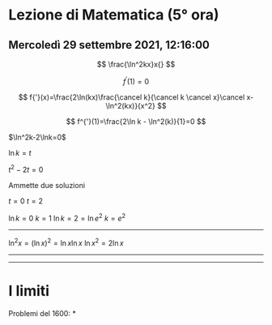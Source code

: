 # Lezione di Matematica (5° ora)
## Mercoledì 29 settembre 2021, 12:16:00

$$
\frac{\ln^2kx}x{}
$$

$$
f^{'}(1)=0
$$

$$
f{'}(x)=\frac{2\ln(kx)\frac{\cancel k}{\cancel k \cancel x}\cancel x-\ln^2(kx)}{x^2}
$$

$$
f^{'}(1)=\frac{2\ln k - \ln^2(k)}{1}=0
$$


$\ln^2k-2\lnk=0$

$\ln k=t$

$t^2-2t=0$

Ammette due soluzioni

$t=0$
$t=2$


$\ln k=0$
$k=1$
$\ln k=2=\ln e^2$
$k=e^2$


---
$\ln^2x=(\ln x)^2=\ln x\ln x$
$\ln x^2=2\ln x$

---
---
# I limiti
Problemi del 1600:
* 
<!--stackedit_data:
eyJoaXN0b3J5IjpbMzQwMDMwMDQ5LDEyNjI4NjcyMzldfQ==
-->